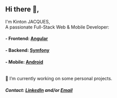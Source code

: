 ## Hi there 👋,
I'm Kinton JACQUES,\
A passionate Full-Stack Web & Mobile Developer:
#### - Frontend: [Angular](https://angular.dev/)
####   - Backend: [Symfony](https://symfony.com/)
####   - Mobile: [Android](https://www.android.com/)
\
🔭 I’m currently working on some personal projects.
#####   Contact: [LinkedIn](https://www.linkedin.com/in/kinton-jacques/) and/or [Email](mailto:kinton.jacques@kintechaiti.com)
<!--
**KintonJACQUES/KintonJACQUES** is a ✨ _special_ ✨ repository because its `README.md` (this file) appears on your GitHub profile.

Here are some ideas to get you started:

- 🔭 I’m currently working on ...
- 🌱 I’m currently learning ...
- 👯 I’m looking to collaborate on ...
- 🤔 I’m looking for help with ...
- 💬 Ask me about ...
- 📫 How to reach me: ...
- 😄 Pronouns: ...
- ⚡ Fun fact: ...
-->
